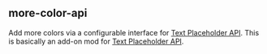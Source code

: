 ## more-color-api

Add more colors via a configurable interface for [Text Placeholder API](https://modrinth.com/mod/placeholder-api).
This is basically an add-on mod for [Text Placeholder API](https://modrinth.com/mod/placeholder-api).
